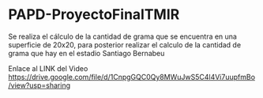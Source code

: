 # PAPD-ProyectoFinalTMIR
Se realiza el cálculo de la cantidad de grama que se encuentra en una superficie de 20x20, para posterior realizar el calculo de la cantidad de grama que hay en el estadio Santiago Bernabeu

Enlace al LINK del Video
https://drive.google.com/file/d/1CnpgGQC0Qy8MWuJwS5C4l4Vi7uupfmBo/view?usp=sharing
